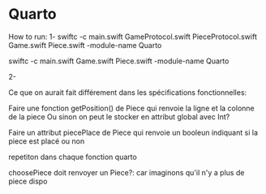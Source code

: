 # Quarto
How to run:
1-
swiftc -c main.swift GameProtocol.swift PieceProtocol.swift Game.swift Piece.swift -module-name Quarto

swiftc -c main.swift Game.swift Piece.swift -module-name Quarto

2-



Ce que on aurait fait différement dans les spécifications fonctionnelles:

Faire une fonction getPosition() de Piece qui renvoie la ligne et la colonne de la piece
Ou sinon on peut le stocker en attribut global avec Int?

Faire un attribut piecePlace de Piece qui renvoie un booleun indiquant si la piece est placé ou non


repetiton dans chaque fonction quarto 


choosePiece doit renvoyer un Piece?: car imaginons qu'il n'y a plus de piece dispo